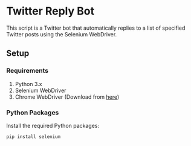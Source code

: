 # Twitter Reply Bot

This script is a Twitter bot that automatically replies to a list of specified Twitter posts using the Selenium WebDriver.

## Setup

### Requirements

1. Python 3.x
2. Selenium WebDriver
3. Chrome WebDriver (Download from [here](https://sites.google.com/a/chromium.org/chromedriver/))

### Python Packages

Install the required Python packages:
```bash
pip install selenium
